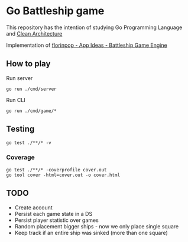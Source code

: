 # Go Battleship game

This repository has the intention of studying Go Programming Language and [Clean Architecture](https://blog.cleancoder.com/uncle-bob/2012/08/13/the-clean-architecture.html)

Implementation of [florinpop - App Ideas - Battleship Game Engine](https://github.com/florinpop17/app-ideas/blob/master/Projects/3-Advanced/Battleship-Game-Engine.md)

## How to play

Run server
```
go run ./cmd/server
```

Run CLI
```
go run ./cmd/game/*
```

## Testing

```
go test ./**/* -v
```

### Coverage
```
go test ./**/* -coverprofile cover.out
go tool cover -html=cover.out -o cover.html
```

## TODO

* Create account
* Persist each game state in a DS
* Persist player statistic over games
* Random placement bigger ships - now we only place single square
* Keep track if an entire ship was sinked (more than one square)